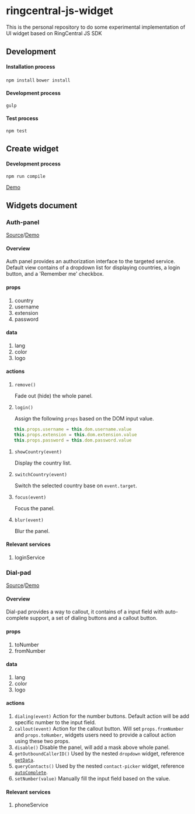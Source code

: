 # ringcentral-js-widget
This is the personal repository to do some experimental implementation of UI widget based on RingCentral JS SDK

## Development
#### Installation process
`npm install`
`bower install`
#### Development process
`gulp`
#### Test process
`npm test`

## Create widget
#### Development process
`npm run compile`

[Demo](http://lingforcc.github.io/ringcentral-js-widget/demo/fancy.html)

## Widgets document

###  Auth-panel 
[Source](https://github.com/LingForCC/ringcentral-js-widget/blob/master/template/auth-panel.html)/[Demo](https://github.com/LingForCC/ringcentral-js-widget/blob/master/template/auth-panel.html)

#### Overview
Auth panel provides an authorization interface to the targeted service. Default view contains of a dropdown list for displaying countries, a login button, and a 'Remember me' checkbox.


#### props
1. country
2. username
3. extension
4. password

#### data
1. lang
2. color
3. logo

#### actions
1. `remove()`

   Fade out (hide) the whole panel.
2. `login()`

   Assign the following  `props` based on the DOM input value.
```javascript
   this.props.username = this.dom.username.value
   this.props.extension = this.dom.extension.value
   this.props.password = this.dom.password.value
```
1. `showCountry(event)`

   Display the country list.    
2. `switchCountry(event)`

    Switch the selected country base on `event.target`.
3. `focus(event)`

    Focus the panel.
4. `blur(event)`

    Blur the panel.

#### Relevant services
1. loginService


###  Dial-pad
[Source](https://github.com/LingForCC/ringcentral-js-widget/blob/master/template/dial-pad.html)/[Demo](https://github.com/LingForCC/ringcentral-js-widget/blob/master/template/dial-pad.html)

#### Overview
Dial-pad provides a way to callout, it contains of a input field with auto-complete support, a set of dialing buttons and a callout button.


#### props
1. toNumber
2. fromNumber

#### data
1. lang
2. color
3. logo

#### actions
1. `dialing(event)`
    Action for the number buttons. Default action will be add specific number to the input field.
2. `callout(event)`
    Action for the callout button. Will set `props.fromNumber` and `props.toNumber`, widgets users need to provide a callout action using these two props.
3. `disable()`
    Disable the panel, will add a mask above whole panel.
4. `getOutboundCallerID()`
    Used by the nested `dropdown` widget, reference [`getData`]().
5. `queryContacts()`
    Used by the nested `contact-picker` widget, reference [`autoComplete`]().
6. `setNumber(value)`
    Manually fill the input field based on the value.
#### Relevant services
1. phoneService


